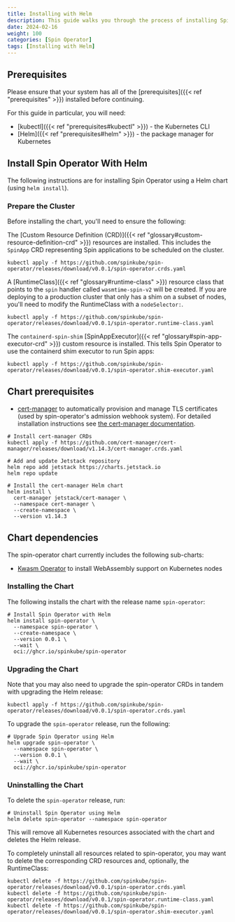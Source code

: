 ```yaml
---
title: Installing with Helm
description: This guide walks you through the process of installing Spin Operator using [Helm](https://helm.sh).
date: 2024-02-16
weight: 100
categories: [Spin Operator]
tags: [Installing with Helm]
---
```


## Prerequisites

Please ensure that your system has all of the [prerequisites]({{< ref "prerequisites" >}}) installed before continuing.

For this guide in particular, you will need:

- [kubectl]({{< ref "prerequisites#kubectl" >}}) - the Kubernetes CLI
- [Helm]({{< ref "prerequisites#helm" >}}) - the package manager for Kubernetes

## Install Spin Operator With Helm

The following instructions are for installing Spin Operator using a Helm chart (using `helm install`).

### Prepare the Cluster

Before installing the chart, you'll need to ensure the following:

The [Custom Resource Definition (CRD)]({{< ref "glossary#custom-resource-definition-crd" >}}) resources are installed. This includes the `SpinApp` CRD representing Spin applications to be scheduled on the cluster.

```console
kubectl apply -f https://github.com/spinkube/spin-operator/releases/download/v0.0.1/spin-operator.crds.yaml
```

A [RuntimeClass]({{< ref "glossary#runtime-class" >}}) resource class that
points to the `spin` handler called `wasmtime-spin-v2` will be created. If you
are deploying to a production cluster that only has a shim on a subset of nodes,
you'll need to modify the RuntimeClass with a `nodeSelector:`.

```console
kubectl apply -f https://github.com/spinkube/spin-operator/releases/download/v0.0.1/spin-operator.runtime-class.yaml
```

The `containerd-spin-shim` [SpinAppExecutor]({{< ref "glossary#spin-app-executor-crd" >}}) custom resource is installed. This
tells Spin Operator to use the containerd shim executor to run Spin apps:

```console
kubectl apply -f https://github.com/spinkube/spin-operator/releases/download/v0.0.1/spin-operator.shim-executor.yaml
```

## Chart prerequisites

- [cert-manager](https://github.com/cert-manager/cert-manager) to automatically provision and manage TLS certificates (used by spin-operator's admission webhook system). For detailed installation instructions see [the cert-manager documentation](https://cert-manager.io/docs/installation/).

```shell
# Install cert-manager CRDs
kubectl apply -f https://github.com/cert-manager/cert-manager/releases/download/v1.14.3/cert-manager.crds.yaml

# Add and update Jetstack repository
helm repo add jetstack https://charts.jetstack.io
helm repo update

# Install the cert-manager Helm chart
helm install \
  cert-manager jetstack/cert-manager \
  --namespace cert-manager \
  --create-namespace \
  --version v1.14.3
```

## Chart dependencies

The spin-operator chart currently includes the following sub-charts:

- [Kwasm Operator](https://github.com/kwasm/kwasm-operator) to install WebAssembly support on Kubernetes nodes

### Installing the Chart

The following installs the chart with the release name `spin-operator`:

```shell
# Install Spin Operator with Helm
helm install spin-operator \
  --namespace spin-operator \
  --create-namespace \
  --version 0.0.1 \
  --wait \
  oci://ghcr.io/spinkube/spin-operator
```

### Upgrading the Chart

Note that you may also need to upgrade the spin-operator CRDs in tandem with upgrading the Helm release:

```
kubectl apply -f https://github.com/spinkube/spin-operator/releases/download/v0.0.1/spin-operator.crds.yaml
```

To upgrade the `spin-operator` release, run the following:

```shell
# Upgrade Spin Operator using Helm
helm upgrade spin-operator \
  --namespace spin-operator \
  --version 0.0.1 \
  --wait \
  oci://ghcr.io/spinkube/spin-operator
```

### Uninstalling the Chart

To delete the `spin-operator` release, run:

```shell
# Uninstall Spin Operator using Helm
helm delete spin-operator --namespace spin-operator
```

This will remove all Kubernetes resources associated with the chart and deletes the Helm release.

To completely uninstall all resources related to spin-operator, you may want to delete the corresponding CRD resources and, optionally, the RuntimeClass:

```console
kubectl delete -f https://github.com/spinkube/spin-operator/releases/download/v0.0.1/spin-operator.crds.yaml
kubectl delete -f https://github.com/spinkube/spin-operator/releases/download/v0.0.1/spin-operator.runtime-class.yaml
kubectl delete -f https://github.com/spinkube/spin-operator/releases/download/v0.0.1/spin-operator.shim-executor.yaml
```

<!-- TODO: list out configuration options? -->

